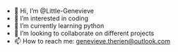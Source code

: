 - 👋 Hi, I’m @Little-Genevieve
- 👀 I’m interested in coding
- 🌱 I’m currently learning python
- 💞️ I’m looking to collaborate on different projects
- 📫 How to reach me: genevieve.therien@outlook.com

<!---
Little-Genevieve/Little-Genevieve is a ✨ special ✨ repository because its `README.md` (this file) appears on your GitHub profile.
You can click the Preview link to take a look at your changes.
--->
